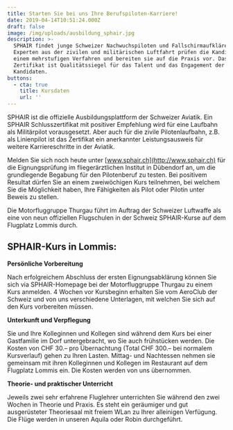 ```yaml
---
title: Starten Sie bei uns Ihre Berufspiloten-Karriere!
date: 2019-04-14T10:51:24.000Z
draft: false
image: /img/uploads/ausbildung_sphair.jpg
description: >-
  SPHAIR findet junge Schweizer Nachwuchspiloten und Fallschirmaufklärer.
  Experten aus der zivilen und militärischen Luftfahrt prüfen die Kandidaten in
  einem mehrstufigen Verfahren und bereiten sie auf die Praxis vor. Das SPHAIR
  Zertifikat ist Qualitätssiegel für das Talent und das Engagement der
  Kandidaten.
buttons:
  - cta: true
    title: Kursdaten
    url: ''
---
```

SPHAIR ist die offizielle Ausbildungsplattform der Schweizer Aviatik. Ein SPHAIR Schlusszertifikat mit positiver Empfehlung wird für eine Laufbahn als Militärpilot vorausgesetzt. Aber auch für die zivile Pilotenlaufbahn, z.B. als Linienpilot ist das Zertifikat ein anerkannter Leistungsausweis für weitere Karriereschritte in der Aviatik. 

Melden Sie sich noch heute unter [www.sphair.ch](http://www.sphair.ch) für die Eignungsprüfung im fliegerärztlichen Institut in Dübendorf an, um die grundlegende Begabung für den Pilotenberuf zu testen. Bei positivem Resultat dürfen Sie an einem zweiwöchigen Kurs teilnehmen, bei welchem Sie die Möglichkeit haben, Ihre Fähigkeiten als Pilot oder Pilotin unter Beweis zu stellen. 

Die Motorfluggruppe Thurgau führt im Auftrag der Schweizer Luftwaffe als eine von neun offiziellen Flugschulen in der Schweiz SPHAIR-Kurse auf dem Flugplatz Lommis durch.

## SPHAIR-Kurs in Lommis:

**Persönliche Vorbereitung**

Nach erfolgreichem Abschluss der ersten Eignungsabklärung können Sie sich via SPHAIR-Homepage bei der Motorfluggruppe Thurgau zu einem Kurs anmelden. 4 Wochen vor Kursbeginn erhalten Sie vom AeroClub der Schweiz und von uns verschiedene Unterlagen, mit welchen Sie sich auf den Kurs vorbereiten müssen. 

**Unterkunft und Verpflegung**

Sie und Ihre Kolleginnen und Kollegen sind während dem Kurs bei einer Gastfamilie im Dorf untergebracht, wo Sie auch frühstücken werden. Die Kosten von CHF 30.– pro Übernachtung (Total CHF 300.– bei normalem Kursverlauf) gehen zu Ihren Lasten. Mittag- und Nachtessen nehmen sie gemeinsam mit ihren Kolleginnen und Kollegen im Restaurant auf dem Flugplatz Lommis ein. Die Kosten werden von uns übernommen.

**Theorie- und praktischer Unterricht**

Jeweils zwei sehr erfahrene Fluglehrer unterrichten Sie während den zwei Wochen in Theorie und Praxis. Es steht ein geräumiger und gut ausgerüsteter Theoriesaal mit freiem WLan zu Ihrer alleinigen Verfügung. Die Flüge werden in unseren Aquila oder Robin durchgeführt.
